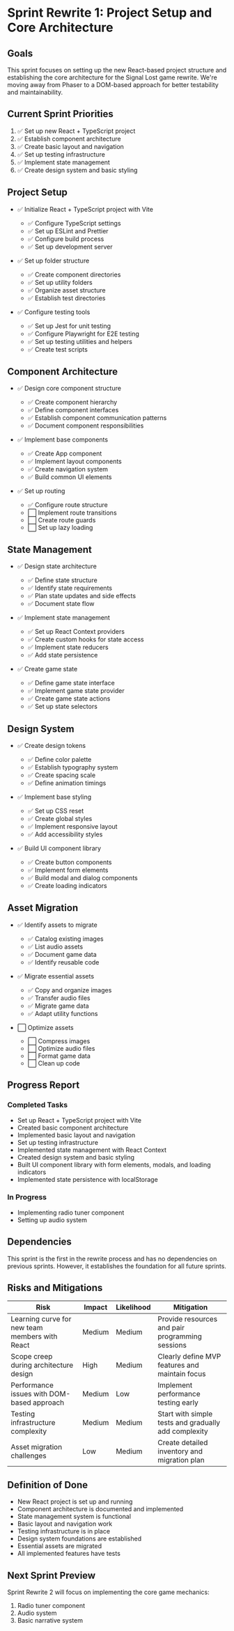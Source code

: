 # Sprint Rewrite 1: Project Setup and Core Architecture

## Goals

This sprint focuses on setting up the new React-based project structure and establishing the core architecture for the Signal Lost game rewrite. We're moving away from Phaser to a DOM-based approach for better testability and maintainability.

## Current Sprint Priorities

1. ✅ Set up new React + TypeScript project
2. ✅ Establish component architecture
3. ✅ Create basic layout and navigation
4. ✅ Set up testing infrastructure
5. ✅ Implement state management
6. ✅ Create design system and basic styling

## Project Setup

- ✅ Initialize React + TypeScript project with Vite
  - ✅ Configure TypeScript settings
  - ✅ Set up ESLint and Prettier
  - ✅ Configure build process
  - ✅ Set up development server

- ✅ Set up folder structure
  - ✅ Create component directories
  - ✅ Set up utility folders
  - ✅ Organize asset structure
  - ✅ Establish test directories

- ✅ Configure testing tools
  - ✅ Set up Jest for unit testing
  - ✅ Configure Playwright for E2E testing
  - ✅ Set up testing utilities and helpers
  - ✅ Create test scripts

## Component Architecture

- ✅ Design core component structure
  - ✅ Create component hierarchy
  - ✅ Define component interfaces
  - ✅ Establish component communication patterns
  - ✅ Document component responsibilities

- ✅ Implement base components
  - ✅ Create App component
  - ✅ Implement layout components
  - ✅ Create navigation system
  - ✅ Build common UI elements

- ✅ Set up routing
  - ✅ Configure route structure
  - ⬜ Implement route transitions
  - ⬜ Create route guards
  - ⬜ Set up lazy loading

## State Management

- ✅ Design state architecture
  - ✅ Define state structure
  - ✅ Identify state requirements
  - ✅ Plan state updates and side effects
  - ✅ Document state flow

- ✅ Implement state management
  - ✅ Set up React Context providers
  - ✅ Create custom hooks for state access
  - ✅ Implement state reducers
  - ✅ Add state persistence

- ✅ Create game state
  - ✅ Define game state interface
  - ✅ Implement game state provider
  - ✅ Create game state actions
  - ✅ Set up state selectors

## Design System

- ✅ Create design tokens
  - ✅ Define color palette
  - ✅ Establish typography system
  - ✅ Create spacing scale
  - ✅ Define animation timings

- ✅ Implement base styling
  - ✅ Set up CSS reset
  - ✅ Create global styles
  - ✅ Implement responsive layout
  - ✅ Add accessibility styles

- ✅ Build UI component library
  - ✅ Create button components
  - ✅ Implement form elements
  - ✅ Build modal and dialog components
  - ✅ Create loading indicators

## Asset Migration

- ✅ Identify assets to migrate
  - ✅ Catalog existing images
  - ✅ List audio assets
  - ✅ Document game data
  - ✅ Identify reusable code

- ✅ Migrate essential assets
  - ✅ Copy and organize images
  - ✅ Transfer audio files
  - ✅ Migrate game data
  - ✅ Adapt utility functions

- ⬜ Optimize assets
  - ⬜ Compress images
  - ⬜ Optimize audio files
  - ⬜ Format game data
  - ⬜ Clean up code

## Progress Report

### Completed Tasks

- Set up React + TypeScript project with Vite
- Created basic component architecture
- Implemented basic layout and navigation
- Set up testing infrastructure
- Implemented state management with React Context
- Created design system and basic styling
- Built UI component library with form elements, modals, and loading indicators
- Implemented state persistence with localStorage

### In Progress

- Implementing radio tuner component
- Setting up audio system

## Dependencies

This sprint is the first in the rewrite process and has no dependencies on previous sprints. However, it establishes the foundation for all future sprints.

## Risks and Mitigations

| Risk | Impact | Likelihood | Mitigation |
|------|--------|------------|------------|
| Learning curve for new team members with React | Medium | Medium | Provide resources and pair programming sessions |
| Scope creep during architecture design | High | Medium | Clearly define MVP features and maintain focus |
| Performance issues with DOM-based approach | Medium | Low | Implement performance testing early |
| Testing infrastructure complexity | Medium | Medium | Start with simple tests and gradually add complexity |
| Asset migration challenges | Low | Medium | Create detailed inventory and migration plan |

## Definition of Done

- New React project is set up and running
- Component architecture is documented and implemented
- State management system is functional
- Basic layout and navigation work
- Testing infrastructure is in place
- Design system foundations are established
- Essential assets are migrated
- All implemented features have tests

## Next Sprint Preview

Sprint Rewrite 2 will focus on implementing the core game mechanics:
1. Radio tuner component
2. Audio system
3. Basic narrative system
